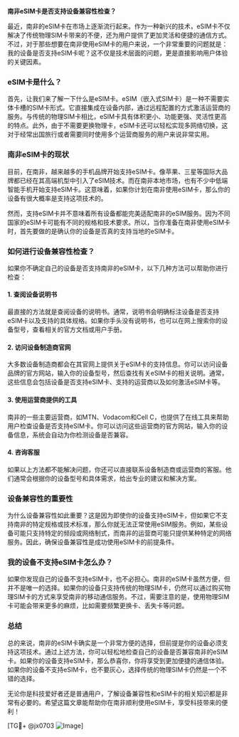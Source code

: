**南非eSIM卡是否支持设备兼容性检查？**

最近，南非的eSIM卡在市场上逐渐流行起来。作为一种新兴的技术，eSIM卡不仅解决了传统物理SIM卡带来的不便，还为用户提供了更加灵活和便捷的通信方式。不过，对于那些想要在南非使用eSIM卡的用户来说，一个非常重要的问题就是：我的设备是否支持eSIM卡呢？这不仅是技术层面的问题，更是直接影响用户体验的关键因素。

### eSIM卡是什么？

首先，让我们来了解一下什么是eSIM卡。eSIM（嵌入式SIM卡）是一种不需要实体卡槽的SIM卡形式。它直接集成在设备内部，通过远程配置的方式激活运营商的服务。与传统的物理SIM卡相比，eSIM卡具有体积更小、功能更强、灵活性更高的特点。此外，由于不需要更换物理卡，eSIM卡还可以轻松实现多网络切换，这对于经常出国旅行或者需要同时使用多个运营商服务的用户来说非常实用。

### 南非eSIM卡的现状

目前，在南非，越来越多的手机品牌开始支持eSIM卡。像苹果、三星等国际大品牌都已经在其高端机型中引入了eSIM技术。而在南非本地市场，也有不少中低端智能手机开始支持eSIM卡。这意味着，如果你计划在南非使用eSIM卡，那么你的设备有很大概率是支持这项技术的。

然而，支持eSIM卡并不意味着所有设备都能完美适配南非的eSIM服务。因为不同国家的eSIM卡可能有不同的规格和技术要求。所以，当你准备在南非使用eSIM卡时，首先要做的是确认你的设备是否真的支持当地的eSIM卡。

### 如何进行设备兼容性检查？

如果你不确定自己的设备是否支持南非的eSIM卡，以下几种方法可以帮助你进行检查：

#### 1. 查阅设备说明书
最直接的方法就是查阅设备的说明书。通常，说明书会明确标注设备是否支持eSIM卡以及支持的具体规格。如果你手头没有说明书，也可以在网上搜索你的设备型号，查看相关的官方文档或用户手册。

#### 2. 访问设备制造商官网
大多数设备制造商都会在其官网上提供关于eSIM卡的支持信息。你可以访问设备品牌的官方网站，输入你的设备型号，然后查找有关eSIM卡的相关说明。通常，这些信息会包括设备是否支持eSIM卡、支持的运营商以及如何激活eSIM卡等。

#### 3. 使用运营商提供的工具
南非的一些主要运营商，如MTN、Vodacom和Cell C，也提供了在线工具来帮助用户检查设备是否支持eSIM卡。你可以访问这些运营商的官方网站，输入你的设备信息，系统会自动为你检测设备是否兼容。

#### 4. 咨询客服
如果以上方法都不能解决问题，你还可以直接联系设备制造商或运营商的客服。他们通常会根据你的设备型号和具体需求，给出专业的建议和解决方案。

### 设备兼容性的重要性

为什么设备兼容性如此重要？这是因为即使你的设备支持eSIM卡，但如果它不支持南非的特定规格或技术标准，那么你就无法正常使用eSIM服务。例如，某些设备可能只支持特定的频段或网络制式，而南非的运营商可能只提供某种特定的网络服务。因此，确保设备兼容性是成功使用eSIM卡的前提条件。

### 我的设备不支持eSIM卡怎么办？

如果你发现自己的设备不支持eSIM卡，也不必担心。南非的eSIM卡虽然方便，但并不是唯一的选择。如果你的设备只支持传统的物理SIM卡，仍然可以通过购买物理SIM卡的方式来享受南非的移动通信服务。不过，需要注意的是，使用物理SIM卡可能会带来更多的麻烦，比如需要频繁更换卡、丢失卡等问题。

### 总结

总的来说，南非的eSIM卡确实是一个非常方便的选择，但前提是你的设备必须支持这项技术。通过上述方法，你可以轻松地检查自己的设备是否兼容南非的eSIM卡。如果你的设备支持eSIM卡，那么恭喜你，你将享受到更加便捷的通信体验。如果你的设备不支持eSIM卡，也不要灰心，选择传统的物理SIM卡仍然是一个不错的选择。

无论你是科技爱好者还是普通用户，了解设备兼容性和eSIM卡的相关知识都是非常有必要的。希望这篇文章能帮助你在南非顺利使用eSIM卡，享受科技带来的便利！

[TG💪+ @jx0703 ![Image](https://github.com/user-attachments/assets/dbca1d08-cadb-493c-b0ec-ad6f7a83f270)]